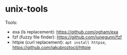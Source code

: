 # unix-tools

Tools: 
* exa (ls replacement): https://github.com/ogham/exa
* fzf (fuzzy file finder): https://github.com/junegunn/fzf
* httpie (curl replacement): `apt install httpie`, https://github.com/jakubroztocil/httpie
